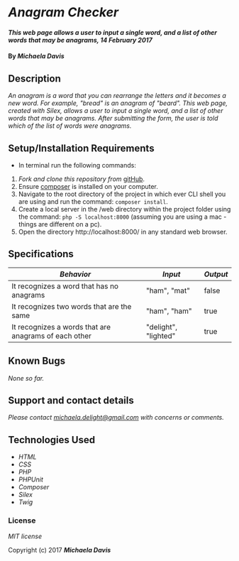 # _Anagram Checker_

#### _This web page allows a user to input a single word, and a list of other words that may be anagrams, 14 February 2017_

#### By _**Michaela Davis**_


## Description

_An anagram is a word that you can rearrange the letters and it becomes a new word. For example, "bread" is an anagram of "beard". This web page, created with Silex, allows a user to input a single word, and a list of other words that may be anagrams. After submitting the form, the user is told which of the list of words were anagrams._

## Setup/Installation Requirements

* In terminal run the following commands:

1. _Fork and clone this repository from_ [gitHub](https://github.com/michaela-davis/php_anagram.git).
2. Ensure [composer](https://getcomposer.org/) is installed on your computer.
3. Navigate to the root directory of the project in which ever CLI shell you are using and run the command: `composer install`.
4. Create a local server in the /web directory within the project folder using the command: `php -S localhost:8000` (assuming you are using a mac - things are different on a pc).
5. Open the directory http://localhost:8000/ in any standard web browser.

## Specifications

|    *Behavior*   |    *Input*    |     *Output*    |
|-----------------|---------------|-----------------|
| It recognizes a word that has no anagrams  | "ham", "mat" | false |
| It recognizes two words that are the same  | "ham", "ham" | true |  
| It recognizes a words that are anagrams of each other  | "delight", "lighted" | true |


## Known Bugs

_None so far._

## Support and contact details

_Please contact michaela.delight@gmail.com with concerns or comments._

## Technologies Used

* _HTML_
* _CSS_
* _PHP_
* _PHPUnit_
* _Composer_
* _Silex_
* _Twig_

### License

*MIT license*

Copyright (c) 2017 **_Michaela Davis_**
